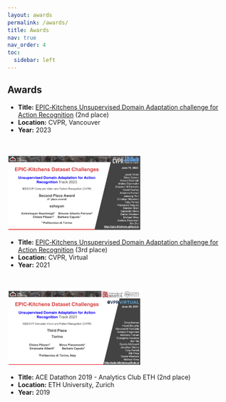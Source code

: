 ```yaml
---
layout: awards
permalink: /awards/
title: Awards
nav: true
nav_order: 4
toc:
  sidebar: left
---
```

## Awards

- **Title:** [EPIC‑Kitchens Unsupervised Domain Adaptation challenge for Action Recognition](https://epic-workshop.org/EPIC_CVPR23/submission) (2nd place)
- **Location:** CVPR, Vancouver 
- **Year:** 2023
<br>
<br> 
<img src="/assets/img/premio0.png" alt="ek1" style="width:300px;height:auto;">

- **Title:** [EPIC‑Kitchens Unsupervised Domain Adaptation challenge for Action Recognition](https://epic-workshop.org/EPIC_CVPR21/submission) (3rd place)
- **Location:** CVPR, Virtual 
- **Year:** 2021
<br>
<br> 
<img src="/assets/img/premio1.png" alt="ek0" style="width:300px;height:auto;">

- **Title:** ACE Datathon 2019 - Analytics Club ETH (2nd place)
- **Location:** ETH University, Zurich
- **Year:** 2019

